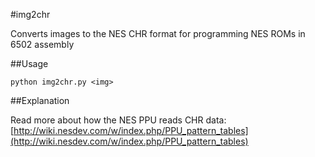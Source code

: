 #img2chr

Converts images to the NES CHR format for programming NES ROMs in 6502 assembly

##Usage

```
python img2chr.py <img>
```

##Explanation

Read more about how the NES PPU reads CHR data: [http://wiki.nesdev.com/w/index.php/PPU_pattern_tables](http://wiki.nesdev.com/w/index.php/PPU_pattern_tables)
